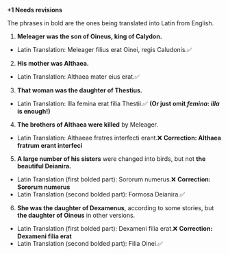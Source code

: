 **+1 Needs revisions**

The phrases in bold are the ones being translated into Latin from English.

1. **Meleager was the son of Oineus, king of Calydon.**
- Latin Translation: Meleager filius erat Oinei, regis Caludonis.✅

2. **His mother was Althaea.**
- Latin Translation: Althaea mater eius erat.✅

3. **That woman was the daughter of Thestius.**
- Latin Translation: Illa femina erat filia Thestii.✅ **(Or just omit *femina*:  *illa* is enough!)**

4. **The brothers of Althaea were killed** by Meleager.
- Latin Translation: Althaeae fratres interfecti erant.❌ **Correction: Althaea fratrum erant interfeci**

5. **A large number of his sisters** were changed into birds, but not **the beautiful Deianira.**
- Latin Translation (first bolded part): Sororum numerus.❌ **Correction: Sororum numerus**
- Latin Translation (second bolded part): Formosa Deianira.✅

6. **She was the daughter of Dexamenus**, according to some stories, but **the daughter of Oineus** in other versions.
- Latin Translation (first bolded part): Dexameni filia erat.❌ **Correction: Dexameni filia erat**
- Latin Translation (second bolded part): Filia Oinei.✅
